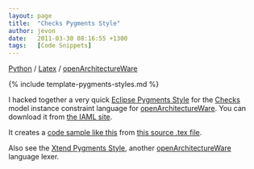 ```yaml
---
layout: page
title:  "Checks Pygments Style"
author: jevon
date:   2011-03-30 08:16:55 +1300
tags:   [Code Snippets]
---
```


[Python](python.md) / [Latex](latex.md) / [openArchitectureWare](openarchitectureware.md)

{% include template-pygments-styles.md %}

I hacked together a very quick [Eclipse Pygments Style](eclipse-pygments-style.md) for the [Checks](checks.md) model instance constraint language for [openArchitectureWare](openarchitectureware.md). You can download it from <a href="http://code.google.com/p/iaml/source/browse/trunk/org.openiaml.docs.tools/latex/pygments-checks/">the IAML site</a>.

It creates a <a href="http://iaml.googlecode.com/svn/trunk/org.openiaml.docs.tools/latex/pygments-checks/code-sample-checks.pdf">code sample like this</a> from <a href="http://code.google.com/p/iaml/source/browse/trunk/org.openiaml.docs.tools/latex/pygments-checks/code-sample.tex">this source .tex file</a>.

Also see the [Xtend Pygments Style](xtend-pygments-style.md), another [openArchitectureWare](openarchitectureware.md) language lexer.
